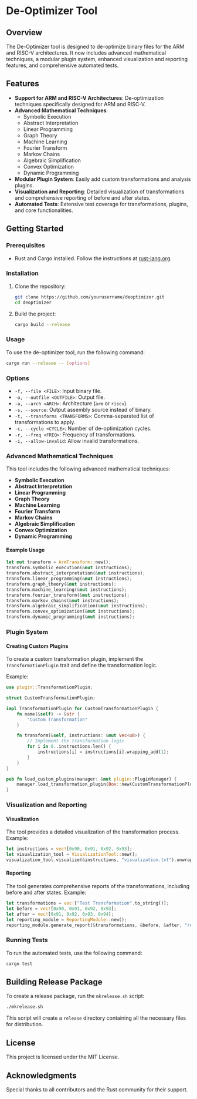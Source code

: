 
# De-Optimizer Tool

## Overview

The De-Optimizer tool is designed to de-optimize binary files for the ARM and RISC-V architectures. It now includes advanced mathematical techniques, a modular plugin system, enhanced visualization and reporting features, and comprehensive automated tests.

## Features

- **Support for ARM and RISC-V Architectures**: De-optimization techniques specifically designed for ARM and RISC-V.
- **Advanced Mathematical Techniques**:
  - Symbolic Execution
  - Abstract Interpretation
  - Linear Programming
  - Graph Theory
  - Machine Learning
  - Fourier Transform
  - Markov Chains
  - Algebraic Simplification
  - Convex Optimization
  - Dynamic Programming
- **Modular Plugin System**: Easily add custom transformations and analysis plugins.
- **Visualization and Reporting**: Detailed visualization of transformations and comprehensive reporting of before and after states.
- **Automated Tests**: Extensive test coverage for transformations, plugins, and core functionalities.

## Getting Started

### Prerequisites

- Rust and Cargo installed. Follow the instructions at [rust-lang.org](https://www.rust-lang.org/tools/install).

### Installation

1. Clone the repository:
    ```sh
    git clone https://github.com/yourusername/deoptimizer.git
    cd deoptimizer
    ```

2. Build the project:
    ```sh
    cargo build --release
    ```

### Usage

To use the de-optimizer tool, run the following command:

```sh
cargo run --release -- [options]
```

### Options

- `-f, --file <FILE>`: Input binary file.
- `-o, --outfile <OUTFILE>`: Output file.
- `-a, --arch <ARCH>`: Architecture (`arm` or `riscv`).
- `-s, --source`: Output assembly source instead of binary.
- `-t, --transforms <TRANSFORMS>`: Comma-separated list of transformations to apply.
- `-c, --cycle <CYCLE>`: Number of de-optimization cycles.
- `-r, --freq <FREQ>`: Frequency of transformations.
- `-i, --allow-invalid`: Allow invalid transformations.

### Advanced Mathematical Techniques

This tool includes the following advanced mathematical techniques:

- **Symbolic Execution**
- **Abstract Interpretation**
- **Linear Programming**
- **Graph Theory**
- **Machine Learning**
- **Fourier Transform**
- **Markov Chains**
- **Algebraic Simplification**
- **Convex Optimization**
- **Dynamic Programming**

#### Example Usage

```rust
let mut transform = ArmTransform::new();
transform.symbolic_execution(&mut instructions);
transform.abstract_interpretation(&mut instructions);
transform.linear_programming(&mut instructions);
transform.graph_theory(&mut instructions);
transform.machine_learning(&mut instructions);
transform.fourier_transform(&mut instructions);
transform.markov_chains(&mut instructions);
transform.algebraic_simplification(&mut instructions);
transform.convex_optimization(&mut instructions);
transform.dynamic_programming(&mut instructions);
```

### Plugin System

#### Creating Custom Plugins

To create a custom transformation plugin, implement the `TransformationPlugin` trait and define the transformation logic.

Example:

```rust
use plugin::TransformationPlugin;

struct CustomTransformationPlugin;

impl TransformationPlugin for CustomTransformationPlugin {
    fn name(&self) -> &str {
        "Custom Transformation"
    }

    fn transform(&self, instructions: &mut Vec<u8>) {
        // Implement the transformation logic
        for i in 0..instructions.len() {
            instructions[i] = instructions[i].wrapping_add(1);
        }
    }
}

pub fn load_custom_plugins(manager: &mut plugin::PluginManager) {
    manager.load_transformation_plugin(Box::new(CustomTransformationPlugin));
}
```

### Visualization and Reporting

#### Visualization

The tool provides a detailed visualization of the transformation process. Example:

```rust
let instructions = vec![0x90, 0x91, 0x92, 0x93];
let visualization_tool = VisualizationTool::new();
visualization_tool.visualize(&instructions, "visualization.txt").unwrap();
```

#### Reporting

The tool generates comprehensive reports of the transformations, including before and after states. Example:

```rust
let transformations = vec!["Test Transformation".to_string()];
let before = vec![0x90, 0x91, 0x92, 0x93];
let after = vec![0x91, 0x92, 0x93, 0x94];
let reporting_module = ReportingModule::new();
reporting_module.generate_report(&transformations, &before, &after, "report.txt").unwrap();
```

### Running Tests

To run the automated tests, use the following command:

```sh
cargo test
```

## Building Release Package

To create a release package, run the `mkrelease.sh` script:

```sh
./mkrelease.sh
```

This script will create a `release` directory containing all the necessary files for distribution.

## License

This project is licensed under the MIT License.

## Acknowledgments

Special thanks to all contributors and the Rust community for their support.
